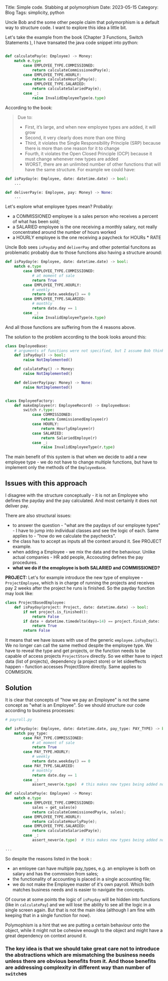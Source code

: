 Title: Simple code. Stabbing at polymorphism
Date: 2023-05-15
Category: Blog
Tags: simplicity, python


Uncle Bob and the some other people claim that polymorphism is a default way to structure code.
I want to explore this idea a little bit.

Let's take the example from the book (Chapter 3 Functions, Switch Statements ),
I have transated the java code snippet into python:


```python

def calculatePay(e: Employee) -> Money:
    match e.type
        case EMPLOYEE_TYPE.COMMISSIONED:
            return calculateCommissionedPay(e);
        case EMPLOYEE_TYPE.HOURLY:
            return calculateHourlyPay(e);
        case EMPLOYEE_TYPE.SALARIED:
            return calculateSalariedPay(e);
        case _:
            raise InvalidEmployeeType(e.type)

```
According to the book:
> Due to:
> - First, it’s large, and when new employee types are added, it will grow
> - Second, it very clearly does more than one thing
> - Third, it violates the Single Responsibility Principle (SRP) because there is more than one reason for it to change
> - Fourth, it violates the Open Closed Principle (OCP) because it must change whenever new types are added
> - WORST, there are an unlimited number of other functions that will have the same structure. 
For example we could have:

``` python
def isPayday(e: Employee, date: datetime.date) -> bool:
    ...

def deliverPay(e: Employee, pay: Money) -> None:
    ... 
```


Let's explore what employee types mean? Probably:
- a COMMISSIONED employee is a sales person who receives a percent of what has been sold;
- a SALARIED employee is the one receiving a monthly salary, not really concentrated around the number of hours worked
- a HOURLY employee is the one receiving a paycheck for HOURs * RATE  

Uncle Bob sees `isPayday` and `deliverPay` and other potential funcitons as problematic probably due to those functions also having a structure around:

```python
def isPayday(e: Employee, date: datetime.date) -> bool:
    match e.type
        case EMPLOYEE_TYPE.COMMISSIONED:
            # at moment of sale
            return True
        case EMPLOYEE_TYPE.HOURLY:
            # weekly
            return date.weekday() == 0
        case EMPLOYEE_TYPE.SALARIED:
            # monthly
            return date.day == 1
        case _:
            raise InvalidEmployeeType(e.type)
```
And all those functions are suffering from the 4 reasons above.

The solution to the problem according to the book looks around this:


```python
class EmployeeBase:
    # arguments of functions were not specified, but I assume Bob thinks of extending each - e.g. accepting date as input, etc
    def isPayday() -> bool:
        raise NotImplemented() 

    def calulatePay() -> Money:
        raise NotImplemented() 

    def deliverPay(pay: Money) -> None:
        raise NotImplemented() 


class EmployeeFactory:
    def makeEmployee(r: EmployeeRecord) -> EmployeeBase:
        switch r.type:
            case COMMISSIONED:
                return CommissionedEmployee(r)
            case HOURLY:
                return HourlyEmployee(r)
            case SALARIED:
                return SalariedEmploye(r)
            case _:
                raise InvalidEmployeeType(r.type)
```

The main benefit of this system is that when we decide to add a new employee type - we do not have to change multiple functions, but have to implement only the methods of the `EmployeeBase`.
  
## Issues with this approach

I disagree with the structure conceptually - it is not an Employee who defines the payday and the pay calculated. And most certainly it does not deliver pay.

There are also structural issues:

- to answer the question - "what are the paydays of our employee types" - I have to jump into individual classes and see the logic of each. Same applies to - "how do we calculate the paychecks".
- the class has to accept as inputs all the context around it. See PROJECT example.
- when adding a Employee - we mix the data and the behaviour. Unlike actual companies - HR add people, Accoouting defines the pay procedures. 
- **what we do if the emoployee is both SALARIED and COMMISSIONED?**


**PROJECT:**
Let's for example introduce the new type of employee - `ProjectEmployee`, which is in charge of running the projects and receives pay 2 weeks after the project he runs is finished. 
So the payday function may look like:

```python
class ProjectBasedEmployee:
    def isPayday(project: Project, date: datetime.date) -> bool:
        if not project.is_finished():
            return False
        if date + datetime.timedelta(days=14) == project.finish_date:
            return True
        return False
```
It means that we have issues with use of the generic `employee.isPayDay()`. We no longer can call the same method despite the employee type. We have to reveal the type and get projects, or the function needs to be capable of access projects `ProjectStore` directly. So we either have to inject data (list of projects), dependency (a project store) or let sideeffects happen - function accesses ProjectStore directly. Same applies to COMMISION. 



## Solution

It is clear that concepts of "how we pay an Employee" is not the same concept as "what is an Employee". So we should structure our code according to business processes:


```python
# payroll.py

def isPayday(e: Employee, date: datetime.date, pay_type: PAY_TYPE) -> bool:
    match pay_type:
        case PAY_TYPE.COMMISSIONED:
            # at moment of sale
            return True
        case PAY_TYPE.HOURLY:
            # weekly
            return date.weekday() == 0
        case PAY_TYPE.SALARIED:
            # monthly
            return date.day == 1
        case _:
            assert_never(e.type)  # this makes new types being added not an issue (in type checked code)

def calculatePay(e: Employee) -> Money:
    match e.type
        case EMPLOYEE_TYPE.COMMISSIONED:
            sales = get_sales(e)
            return calculateCommissionedPay(e, sales);
        case EMPLOYEE_TYPE.HOURLY:
            return calculateHourlyPay(e);
        case EMPLOYEE_TYPE.SALARIED:
            return calculateSalariedPay(e);
        case _:
            assert_never(e.type)  # this makes new types being added not an issue (in type checked code)

...

```
So despite the reasons listed in the book :
- an emloyee can have multiple pay_types, e.g. an employee is both on salary and has the commision from sales;
- the functionality of accounting is placed in a single accounting file;
- we do not make the Employee master of it's own payroll. Which both matches business needs and is easier to navigate the concepts.

Of course at some points the logic of `isPayday` will be hidden into functions (like in `calculatePay`) and we will lose the ability to see all the logic in a single screen again. But that is not the main idea (although I am fine with keeping that in a single function for now).

Polymophism is a hint that we are putting a certain behaviour onto the object, while it might not be cohesive enough to the object and might have a great dependency on context around it.  
### **The key idea is that we should take great care not to introduce the abstractions which are mismatching the business needs unless there are obvious benefits from it. And those benefits are addressing complexity in different way than number of `switch`es** 
